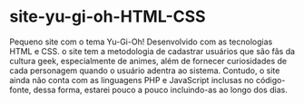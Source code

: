 # site-yu-gi-oh-HTML-CSS
Pequeno site com o tema Yu-Gi-Oh! Desenvolvido com as tecnologias HTML e CSS. o site tem a metodologia de cadastrar usuários que são fãs da cultura geek, especialmente de animes, além de fornecer curiosidades de cada personagem quando o usuário adentra ao sistema. Contudo, o site ainda não conta com as linguagens PHP e JavaScript inclusas no código-fonte, dessa forma, estarei pouco a pouco incluindo-as ao longo
dos dias.
